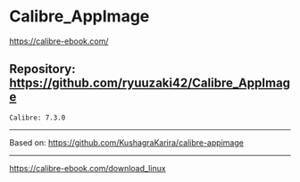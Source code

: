 
# Calibre_AppImage
https://calibre-ebook.com/

## Repository: https://github.com/ryuuzaki42/Calibre_AppImage
    Calibre: 7.3.0

---
Based on: https://github.com/KushagraKarira/calibre-appimage

---
https://calibre-ebook.com/download_linux
